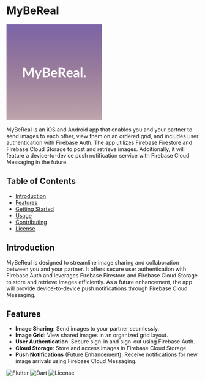# MyBeReal
<img src="./lib/assets/MyBeReal.png" width="250" height="250">




MyBeReal is an iOS and Android app that enables you and your partner to send images to each other, view them on an ordered grid, and includes user authentication with Firebase Auth. The app utilizes Firebase Firestore and Firebase Cloud Storage to post and retrieve images. Additionally, it will feature a device-to-device push notification service with Firebase Cloud Messaging in the future.

## Table of Contents

- [Introduction](#introduction)
- [Features](#features)
- [Getting Started](#getting-started)
- [Usage](#usage)
- [Contributing](#contributing)
- [License](#license)

## Introduction

MyBeReal is designed to streamline image sharing and collaboration between you and your partner. It offers secure user authentication with Firebase Auth and leverages Firebase Firestore and Firebase Cloud Storage to store and retrieve images efficiently. As a future enhancement, the app will provide device-to-device push notifications through Firebase Cloud Messaging.

## Features

- **Image Sharing**: Send images to your partner seamlessly.
- **Image Grid**: View shared images in an organized grid layout.
- **User Authentication**: Secure sign-in and sign-out using Firebase Auth.
- **Cloud Storage**: Store and access images in Firebase Cloud Storage.
- **Push Notifications** (Future Enhancement): Receive notifications for new image arrivals using Firebase Cloud Messaging.

![Flutter](https://img.shields.io/badge/Flutter-2.x-blue.svg)
![Dart](https://img.shields.io/badge/Dart-2.x-blue.svg)
![License](https://img.shields.io/badge/License-MIT-green.svg)
